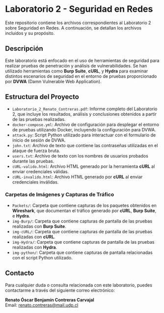 # Laboratorio 2 - Seguridad en Redes

Este repositorio contiene los archivos correspondientes al Laboratorio 2 sobre Seguridad en Redes. A continuación, se detallan los archivos incluidos y su propósito.

## Descripción

Este laboratorio está enfocado en el uso de herramientas de seguridad para realizar pruebas de penetración y análisis de vulnerabilidades. Se han utilizado herramientas como **Burp Suite**, **cURL**, y **Hydra** para examinar distintos escenarios de seguridad en el entorno de pruebas proporcionado por **DVWA** (Damn Vulnerable Web Application).

## Estructura del Proyecto

- `Laboratorio_2_Renato_Contreras.pdf`: Informe completo del Laboratorio 2, que incluye los resultados, análisis y conclusiones obtenidos a partir de las pruebas realizadas.
- `docker-compose.yml`: Archivo de configuración para desplegar el entorno de pruebas utilizando Docker, incluyendo la configuración para DVWA.
- `attack.py`: Script Python utilizado para interactuar con el formulario de inicio de sesión de DVWA.
- `john.txt`: Archivo de texto que contiene las contraseñas utilizadas en el ataque de fuerza bruta.
- `users.txt`: Archivo de texto con los nombres de usuarios probados durante las pruebas.
- `cURL-valido.html`: Archivo HTML generado por la herramienta **cURL** al enviar credenciales válidas.
- `cURL-invalido.html`: Archivo HTML generado por **cURL** al enviar credenciales inválidas.

### Carpetas de Imágenes y Capturas de Tráfico

- `Packets/`: Carpeta que contiene capturas de los paquetes obtenidos en **Wireshark**, que documentan el tráfico generado por **cURL**, **Burp Suite**, e **Hydra**.
- `img-Burp/`: Carpeta que contiene capturas de pantalla de las pruebas realizadas con **Burp Suite**.
- `img-cURL/`: Carpeta que contiene capturas de pantalla de las pruebas realizadas con **cURL**.
- `img-Hydra/`: Carpeta que contiene capturas de pantalla de las pruebas realizadas con **Hydra**.
- `img-python/`: Carpeta que contiene capturas de pantalla relacionadas con el script Python utilizado.

## Contacto

Para cualquier duda o consulta relacionada con este laboratorio, puedes contactarme a través del siguiente correo electrónico:

**Renato Óscar Benjamín Contreras Carvajal**  
Email: renato.contreras@mail.udp.cl
